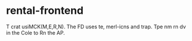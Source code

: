 # rental-frontend
T
crat usiMCK(M,E,R,N).
The FD uses te, merl-icns and trap.
Tpe nm rn dv in the Cole to Rn the AP.
